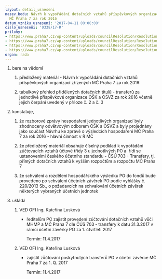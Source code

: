 ```yaml
---
layout: detail_usneseni
nazev_bodu: Návrh k vypořádání dotačních vztahů příspěvkových organizací zřízených
  MČ Praha 7 za rok 2016
datum_vzniku_usneseni: '2017-04-11 00:00:00'
cislo_usneseni: '0338/17-R'
prilohy:
- https://www.praha7.cz/wp-content/uploads/councilResolution/Resolutions/28561/export/DuvodovazpravaPO~189172.docx
- https://www.praha7.cz/wp-content/uploads/councilResolution/Resolutions/28561/export/PO_skolstvi_2016~189171.doc
- https://www.praha7.cz/wp-content/uploads/councilResolution/Resolutions/28561/export/PO_oblastsocialni_oblastzdravotnictvi~189170.doc
- https://www.praha7.cz/wp-content/uploads/councilResolution/Resolutions/28561/export/export~296323.pdf
organ: rada
---
```

<ol class="urzList_view" id="urzList">
<li id="" class="urzClass1"><span name="1">bere na vědomí</span> 
<ol class="urzOlClass">
<li id="" class="urzClass2" style="TEXT-ALIGN: left"><span><p>předložený materiál - Návrh k vypořádání dotačních vztahů příspěvkových organizací zřízených MČ Praha 7 za rok 2016 <br></p></span></li>
<li id="" class="urzClass2" style="TEXT-ALIGN: left"><span><p>tabulkový přehled přidělených dotačních titulů - transferů za jednotlivé příspěvkové organizace OŠK a OSVZ za rok 2016 včetně jejich čerpání uvedený v příloze č. 2 a č. 3<br></p></span></li></ol></li>
<li id="" class="urzClass1"><span name="50">konstatuje,</span> 
<ol class="urzOlClass">
<li id="" class="urzClass2" style="TEXT-ALIGN: left"><span><p>že rozborové zprávy hospodaření jednotlivých organizací byly zhodnoceny odvětvovým odborem OŠK a OSVZ a byly projednány jako součást Návrhu ke zprávě o výsledcích hospodaření MČ Praha 7 za rok 2016 - hlavní činnost v R MČ <br></p></span></li>
<li id="" class="urzClass2" style="TEXT-ALIGN: left"><span><p>že předložený materiál obsahuje číselný podklad k vypořádání zúčtovacích vztahů účtové třídy 3 u jednotlivých PO a&nbsp; řídí se ustanoveními českého účetního standardu - ČSÚ 703 - Transfery, tj.&nbsp; přímých dotačních vztahů k vyšším rozpočtům a rozpočtu MČ Praha 7<br></p></span></li>
<li id="" class="urzClass2" style="TEXT-ALIGN: left"><span><p>že schválení a rozdělení hospodářského výsledku PO do fondů bude provedeno po schválení účetních závěrek PO podle vyhlášky č. 220/2013 Sb., o požadavcích na schvalování účetních závěrek některých vybraných účetních jednotek</p></span></li></ol></li><li class="urzClass1" id="urzUkoly"><span name="1">ukládá</span><ol class="urzOlClass"><li class="urzClass2"><span><p>VED OFI Ing. Kateřina Lusková</p></span><ul class="urzUlClass"><li class="urzClass3"><span><p>ředitelům PO zajistit provedení zúčtování dotačních vztahů vůči MHMP a MČ Praha 7 dle ČÚS 703 - transfery k datu 31.3.2017 v rámci účetní závěrky PO za 1. čtvrtletí 2017</p></span><span class="urzUkolTermin">  Termín:&nbsp;11.4.2017</span></li></ul></li><li class="urzClass2"><span><p>VED OFI Ing. Kateřina Lusková</p></span><ul class="urzUlClass"><li class="urzClass3"><span><p>zajistit zůčtování poskytnutých transferů PO v účetní závěrce  MČ Praha 7 za 1. Q. 2017</p></span><span class="urzUkolTermin">  Termín:&nbsp;11.4.2017</span></li></ul></li></ol></li>
</ol>